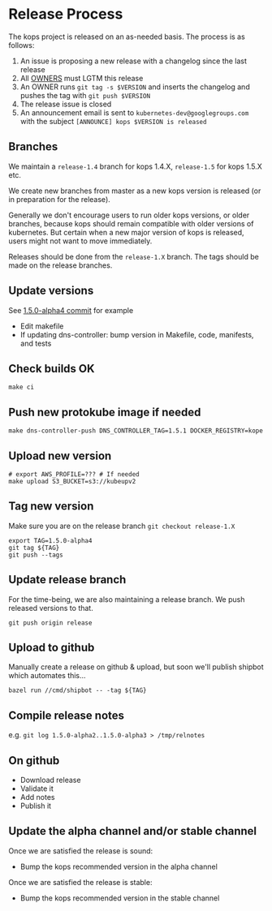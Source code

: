 # Release Process

The kops project is released on an as-needed basis. The process is as follows:

1. An issue is proposing a new release with a changelog since the last release
1. All [OWNERS](OWNERS) must LGTM this release
1. An OWNER runs `git tag -s $VERSION` and inserts the changelog and pushes the tag with `git push $VERSION`
1. The release issue is closed
1. An announcement email is sent to `kubernetes-dev@googlegroups.com` with the subject `[ANNOUNCE] kops $VERSION is released`

## Branches

We maintain a `release-1.4` branch for kops 1.4.X, `release-1.5` for kops 1.5.X etc.

We create new branches from master as a new kops version is released (or in preparation for the release).

Generally we don't encourage users to run older kops versions, or older branches, because kops should remain
compatible with older versions of kubernetes.  But certain when a new major version of kops is released,
users might not want to move immediately.

Releases should be done from the `release-1.X` branch.  The tags should be made on the release branches.

## Update versions

See [1.5.0-alpha4 commit](https://github.com/kubernetes/kops/commit/a60d7982e04c273139674edebcb03c9608ba26a0) for example

* Edit makefile
* If updating dns-controller: bump version in Makefile, code, manifests, and tests


## Check builds OK

```
make ci
```


## Push new protokube image if needed

```
make dns-controller-push DNS_CONTROLLER_TAG=1.5.1 DOCKER_REGISTRY=kope
```

## Upload new version

```
# export AWS_PROFILE=??? # If needed
make upload S3_BUCKET=s3://kubeupv2
```

## Tag new version

Make sure you are on the release branch `git checkout release-1.X`

```
export TAG=1.5.0-alpha4
git tag ${TAG}
git push --tags
```

## Update release branch

For the time-being, we are also maintaining a release branch.  We push released versions to that.

`git push origin release`

## Upload to github

Manually create a release on github & upload, but soon we'll publish shipbot which automates this...

```
bazel run //cmd/shipbot -- -tag ${TAG}
```


## Compile release notes

e.g. `git log 1.5.0-alpha2..1.5.0-alpha3 > /tmp/relnotes`

## On github

* Download release
* Validate it
* Add notes
* Publish it

## Update the alpha channel and/or stable channel

Once we are satisfied the release is sound:

* Bump the kops recommended version in the alpha channel

Once we are satisfied the release is stable:

* Bump the kops recommended version in the stable channel
